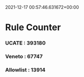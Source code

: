 2021-12-17 00:57:46.631672+00:00
# Rule Counter 
 ### UCATE : 393180

 ### Veneto : 67747

 ### Allowlist : 13914